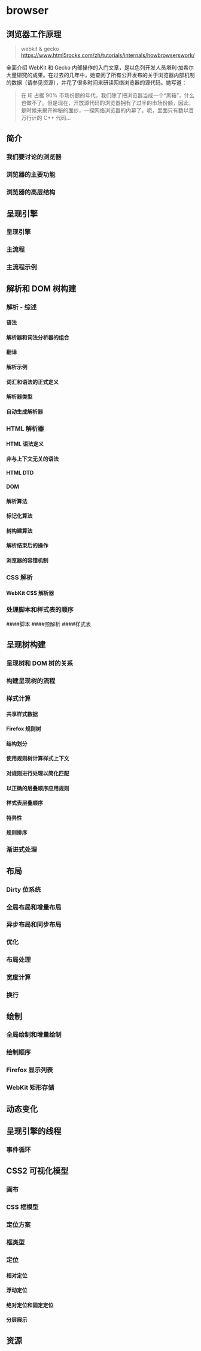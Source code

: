 # browser

## 浏览器工作原理
> webkit & gecko <https://www.html5rocks.com/zh/tutorials/internals/howbrowserswork/>

全面介绍 WebKit 和 Gecko 内部操作的入门文章，是以色列开发人员塔利·加希尔大量研究的成果。在过去的几年中，她查阅了所有公开发布的关于浏览器内部机制的数据（请参见资源），并花了很多时间来研读网络浏览器的源代码。她写道：

> 在 IE 占据 90% 市场份额的年代，我们除了把浏览器当成一个“黑箱”，什么也做不了。但是现在，开放源代码的浏览器拥有了过半的市场份额，因此，是时候来揭开神秘的面纱，一探网络浏览器的内幕了。呃，里面只有数以百万行计的 C++ 代码...

## 简介
### 我们要讨论的浏览器
### 浏览器的主要功能
### 浏览器的高层结构
## 呈现引擎
### 呈现引擎
### 主流程
### 主流程示例
## 解析和 DOM 树构建
### 解析 - 综述
#### 语法
#### 解析器和词法分析器的组合
#### 翻译
#### 解析示例
#### 词汇和语法的正式定义
#### 解析器类型
#### 自动生成解析器
### HTML 解析器
#### HTML 语法定义
#### 非与上下文无关的语法
#### HTML DTD
#### DOM
#### 解析算法
#### 标记化算法
#### 树构建算法
#### 解析结束后的操作
#### 浏览器的容错机制
### CSS 解析
#### WebKit CSS 解析器
### 处理脚本和样式表的顺序
####脚本
####预解析
####样式表
## 呈现树构建
### 呈现树和 DOM 树的关系
### 构建呈现树的流程
### 样式计算
#### 共享样式数据
#### Firefox 规则树
#### 结构划分
#### 使用规则树计算样式上下文
#### 对规则进行处理以简化匹配
#### 以正确的层叠顺序应用规则
#### 样式表层叠顺序
#### 特异性
#### 规则排序
### 渐进式处理
## 布局
### Dirty 位系统
### 全局布局和增量布局
### 异步布局和同步布局
### 优化
### 布局处理
### 宽度计算
### 换行

## 绘制
### 全局绘制和增量绘制
### 绘制顺序
### Firefox 显示列表
### WebKit 矩形存储

## 动态变化
## 呈现引擎的线程
### 事件循环
## CSS2 可视化模型
### 画布
### CSS 框模型
### 定位方案
### 框类型
### 定位
#### 相对定位
#### 浮动定位
#### 绝对定位和固定定位
#### 分层展示
## 资源


